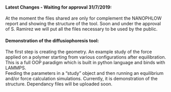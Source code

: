#### Latest Changes - Waiting for approval  31/7/2019:
At the moment the files shared are only for complement the NANOPHLOW report and showing the structure of the tool. 
Soon and under the approval of S. Ramirez we will put all the files necessary to be used by the public.

#### Demonstration of the diffusiophoresis tool:
The first step is creating the geometry. An example study of the force applied on a polymer starting from various configurations after equilibration. This is a full OOP paradigm which is built in python language and binds with LAMMPS.  
Feeding the parameters in a “study” object and then running an equilibrium and/or force calculation simulations. Currently, it is demonstration of the structure. Dependancy files will be uploaded soon.

